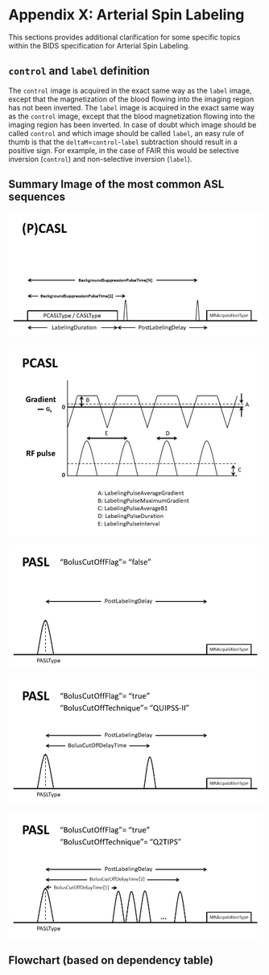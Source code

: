 # Appendix X: Arterial Spin Labeling

This sections provides additional clarification for some specific topics within the BIDS specification for Arterial Spin Labeling.

## `control` and `label` definition

The `control` image is acquired in the exact same way as the `label` image, except that the magnetization of the blood flowing into the imaging region has not been inverted. The 
`label` image is acquired in the exact same way as the `control` image, except that the blood magnetization flowing into the imaging region has been inverted. In case of doubt 
which image should be called `control` and which image should be called `label`, an easy rule of thumb is that the `deltaM`=`control`-`label` subtraction should result in a 
positive sign. For example, in the case of FAIR this would be selective inversion (`control`) and non-selective inversion (`label`).

## Summary Image of the most common ASL sequences

![PCASL](../04-modality-specific-files/images/asl_pcasl_sequence.png)

![PCASL Labeling Pulses](../04-modality-specific-files/images/asl_pcasl_labeling_pulses.png)

![PCASL without Bolus Cut-off](../04-modality-specific-files/images/asl_pasl_boluscutoff_false.png)

![PCASL QUIPSSII](../04-modality-specific-files/images/asl_pasl_boluscutoff_true_quipssII.png)

![PCASL Q2TIPS](../04-modality-specific-files/images/asl_pasl_boluscutoff_true_q2tips.png)

## Flowchart (based on dependency table)
